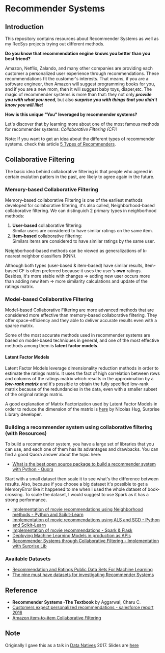 # Recommender Systems
## Introduction
This repository contains resources about Recommender Systems as well as my RecSys projects trying out different methods.

**Do you know that recommendation engine knows you better than you best friend?** 

Amazon, Netflix, Zalando, and many other companies are providing each customer a personalized user experience through recommendations. These recommendations fit the customer's interests. That means, if you are a software engineer, then Amazon will suggest programming books for you, and if you are a new mom, then it will suggest baby toys, diaper,etc. 
The magic of recommender systems is more than that: they not only ***provide you with what you need***, but also ***surprise you with things that you didn't know you will like***!

**How is this unique "You" leveraged by recommender systems?**

Let's discover that by learning more about one of the most famous methods for recommender systems: *Collaborative Filtering (CF)*!

Note: If you want to get an idea about the different types of recommender systems. check this article [5 Types of Recommenders](https://www.datasciencecentral.com/profiles/blogs/5-types-of-recommenders).

## Collaborative Filtering 
The basic idea behind collaborative filtering is that people who agreed in certain evalution patters in the past, are likely to agree again in the future.

### Memory-based Collaborative Filtering
Memory-based collaborative Filtering is one of the earliest methods developed for collaborative filtering, it's also called, Neighborhood-based collaborative filtering. We can distinguich 2 primary types in neighborhood methods:
1. **User-based** collaborative filtering:<br>
   Similar users are considered to have similar ratings on the same item.
2. **Item-based** collaborative filtering:<br>
   Similars items are considered to have similar ratings by the same user. <br>

Neighborhood-based methods can be viewed as generalizations of k-nearest neighbor classifiers (KNN).

Although both types (user-based & item-based) have similar results, Item-based CF is often preferred because it uses the user's **own** ratings. Besides, it's more stable with changes => adding new user occurs more than adding new item => more similarity calculations and update of the ratings matrix.
### Model-based Collaborative Filtering

Model-based Collaborative Filtering are more advanced methods that are considered more effective than memory-based collaborative filtering. They offer space-efficiency and they able to deliver accurate results even with a sparse matrix.

Some of the most accurate methods used in recommender systems are based on model-based techniques in general, and one of the most effective methods among them is **latent factor models**.

#### Latent Factor Models
Latent Factor Models leverage dimensionality reduction methods in order to estimate the ratings matrix. It uses the fact of high correlation between rows and columns of the ratings matrix which results in the approximation by a ***low-rank matrix*** and it's possible to obtain the fully specified low-rank matrix because of the redundancies in the data, even with a smaller subset of the original ratings matrix.

A good explanation of Matrix Factorization used by Latent Factor Models in order to reduce the dimension of the matrix is [here](http://nicolas-hug.com/blog/matrix_facto_1) by Nicolas Hug, Surprise Library developer.

### Building a recommender system using collaborative filtering (with Resources)

To build a recommender system, you have a large set of libraries that you can use, and each one of them has its advantages and drawbacks.
You can find a good Quora answer about the topic here:

* [What is the best open source package to build a recommender system with Python - Quora](https://www.quora.com/What-is-the-best-open-source-package-to-build-a-recommender-system-in-Python/answer/Xavier-Amatriain?srid=hpTX9)

Start with a small dataset then scale it to see what's the difference between results. Also, because if you choose a big dataset it's possible to get a MemoryError like it happened to me when I used the whole dataset of book-crossing. To scale the dataset, I would suggest to use Spark as it has a strong performance.

* [Implementation of movie recommendations using Neighborhood methods - Python and Scikit-Learn](http://blog.ethanrosenthal.com/2015/11/02/intro-to-collaborative-filtering/)
* [Implementation of movie recommendations using ALS and SGD - Python and Scikit-Learn](http://blog.ethanrosenthal.com/2016/01/09/explicit-matrix-factorization-sgd-als/)
* [Implementation of movie recommendations - Spark & Flask ](https://www.codementor.io/jadianes/building-a-recommender-with-apache-spark-python-example-app-part1-du1083qbw)
* [Deploying Machine Learning Models in production as APIs](https://www.analyticsvidhya.com/blog/2017/09/machine-learning-models-as-apis-using-flask/)
* [Recommender Systems through Collaborative Filtering - Implementation with Surprise Lib](https://blog.dominodatalab.com/recommender-systems-collaborative-filtering/)

### Available Datasets

* [Recommendation and Ratings Public Data Sets For Machine Learning](https://gist.github.com/entaroadun/1653794)
* [The nine must have datasets for investigating Recommender Systems](https://gab41.lab41.org/the-nine-must-have-datasets-for-investigating-recommender-systems-ce9421bf981c)

## Reference
* **Recommender Systems -The Textbook** by Aggarwal, Charu C.
* [Customers expect personalized recommendations - salesforce report 2016](https://www.salesforce.com/blog/2017/07/customers-expectations-in-age-of-the-customer.html)
* [Amazon item-to-item Collaborative Filtering](https://www.cs.umd.edu/~samir/498/Amazon-Recommendations.pdf)

## Note
Originally I gave this as a talk in [Data Natives](www.datanatives.io) 2017. Slides are [here](https://docs.google.com/presentation/d/1CNuPPrgJCk8uaeCnkyyPNbMto4iTHFhRYRENbJ4ZYYg/edit?usp=sharing)
